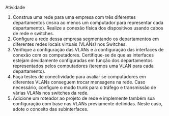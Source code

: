 Atividade

1) Construa uma rede para uma empresa com três diferentes departamentos (insira ao menos um computador para representar cada departamento). Realize a conexão física dos dispositivos usando cabos de rede e switches.
2) Configure a rede dessa empresa segmentando os departamentos em diferentes redes locais virtuais (VLANs) nos Switches.
3) Verifique a configuração das VLANs e a configuração das interfaces de conexão com os computadores. Certifique-se de que as interfaces estejam devidamente configuradas em função dos departamentos representados pelos computadores (teremos uma VLAN para cada departamento).
4) Faça testes de conectividade para avaliar se computadores em diferentes VLANs conseguem trocar mensagens na rede. Caso necessário, configure o modo trunk para o tráfego e transmissão de várias VLANs nos switches da rede.
5) Adicione um roteador ao projeto de rede e implemente também sua configuração com base nas VLANs previamente definidas. Neste caso, adote o conceito das subinterfaces.
